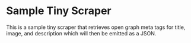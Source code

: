 # Sample Tiny Scraper

This is a sample tiny scraper that retrieves open graph meta tags for title, image, and description which will then be emitted as a JSON.
